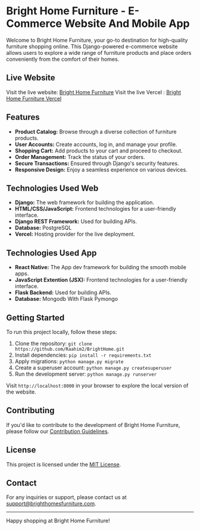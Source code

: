 # Bright Home Furniture - E-Commerce Website And Mobile App

Welcome to Bright Home Furniture, your go-to destination for high-quality furniture shopping online. This Django-powered e-commerce website allows users to explore a wide range of furniture products and place orders conveniently from the comfort of their homes.

## Live Website

Visit the live website: [Bright Home Furniture](https://brighthomesfurniture.com)
Visit the live Vercel : [Bright Home Furniture Vercel](https://brighthome.vercel.app)


## Features

- **Product Catalog:** Browse through a diverse collection of furniture products.
- **User Accounts:** Create accounts, log in, and manage your profile.
- **Shopping Cart:** Add products to your cart and proceed to checkout.
- **Order Management:** Track the status of your orders.
- **Secure Transactions:** Ensured through Django's security features.
- **Responsive Design:** Enjoy a seamless experience on various devices.

## Technologies Used Web

- **Django:** The web framework for building the application.
- **HTML/CSS/JavaScript:** Frontend technologies for a user-friendly interface.
- **Django REST Framework:** Used for building APIs.
- **Database:** PostgreSQL
- **Vercel:** Hosting provider for the live deployment.

## Technologies Used App

- **React Native:** The App dev framework for building the smooth mobile apps.
- **JavaScript Extention (JSX):** Frontend technologies for a user-friendly interface.
- **Flask Backend:** Used for building APIs.
- **Database:** Mongodb With Flask Pymongo

## Getting Started

To run this project locally, follow these steps:

1. Clone the repository: `git clone https://github.com/Raahim2/BrightHome.git`
2. Install dependencies: `pip install -r requirements.txt`
3. Apply migrations: `python manage.py migrate`
4. Create a superuser account: `python manage.py createsuperuser`
5. Run the development server: `python manage.py runserver`

Visit `http://localhost:8000` in your browser to explore the local version of the website.

## Contributing

If you'd like to contribute to the development of Bright Home Furniture, please follow our [Contribution Guidelines](CONTRIBUTING.md).

## License

This project is licensed under the [MIT License](LICENSE).

## Contact

For any inquiries or support, please contact us at [support@brighthomesfurniture.com](mailto:support@brighthomesfurniture.com).

---

Happy shopping at Bright Home Furniture!
